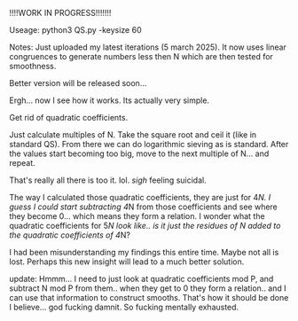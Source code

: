 !!!!WORK IN PROGRESS!!!!!!!

Useage: python3 QS.py -keysize 60

Notes: Just uploaded my latest iterations (5 march 2025). It now uses linear congruences to generate numbers less then N which are then tested for smoothness.

Better version will be released soon...

Ergh... now I see how it works. 
Its actually very simple.

Get rid of quadratic coefficients. 

Just calculate multiples of N. 
Take the square root and ceil it (like in standard QS).
From there we can do logarithmic sieving as is standard. 
After the values start becoming too big, move to the next multiple of N... and repeat.

That's really all there is too it. lol. 
*sigh* feeling suicidal. 

The way I calculated those quadratic coefficients, they are just for 4*N. 
I guess I could start subtracting 4*N from those coefficients and see where they become 0... which means they form a relation. 
I wonder what the quadratic coefficients for 5*N look like.. is it just the residues of N added to the quadratic coefficients of 4*N? 

I had been misunderstanding my findings this entire time. Maybe not all is lost. Perhaps this new insight will lead to a much better solution.

update: Hmmm... I need to just look at quadratic coefficients mod P, and subtract N mod P from them.. when they get to 0 they form a relation.. and I can use that information to construct smooths. That's how it should be done I believe... god fucking damnit. So fucking mentally exhausted.
